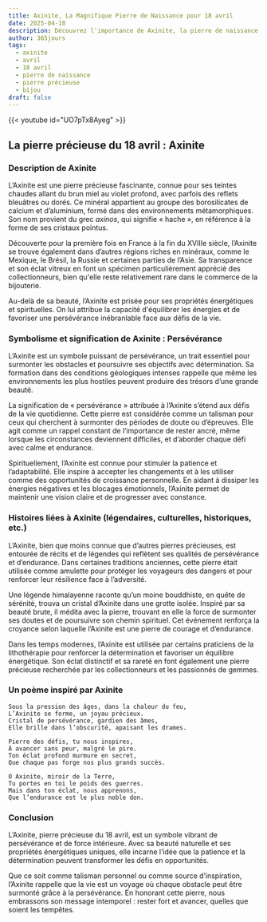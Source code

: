 ```yaml
---
title: Axinite, La Magnifique Pierre de Naissance pour 18 avril
date: 2025-04-18
description: Découvrez l'importance de Axinite, la pierre de naissance du 18 avril qui symbolise Persévérance. Laissez sa beauté et sa signification illuminer votre journée.
author: 365jours
tags:
  - axinite
  - avril
  - 18 avril
  - pierre de naissance
  - pierre précieuse
  - bijou
draft: false
---
```


{{< youtube id="UO7pTx8Ayeg" >}}

## La pierre précieuse du 18 avril : Axinite

### Description de Axinite

L’Axinite est une pierre précieuse fascinante, connue pour ses teintes chaudes allant du brun miel au violet profond, avec parfois des reflets bleuâtres ou dorés. Ce minéral appartient au groupe des borosilicates de calcium et d’aluminium, formé dans des environnements métamorphiques. Son nom provient du grec _axinos_, qui signifie « hache », en référence à la forme de ses cristaux pointus.

Découverte pour la première fois en France à la fin du XVIIIe siècle, l’Axinite se trouve également dans d’autres régions riches en minéraux, comme le Mexique, le Brésil, la Russie et certaines parties de l’Asie. Sa transparence et son éclat vitreux en font un spécimen particulièrement apprécié des collectionneurs, bien qu'elle reste relativement rare dans le commerce de la bijouterie.

Au-delà de sa beauté, l’Axinite est prisée pour ses propriétés énergétiques et spirituelles. On lui attribue la capacité d'équilibrer les énergies et de favoriser une persévérance inébranlable face aux défis de la vie.

### Symbolisme et signification de Axinite : Persévérance

L’Axinite est un symbole puissant de persévérance, un trait essentiel pour surmonter les obstacles et poursuivre ses objectifs avec détermination. Sa formation dans des conditions géologiques intenses rappelle que même les environnements les plus hostiles peuvent produire des trésors d’une grande beauté.

La signification de « persévérance » attribuée à l’Axinite s’étend aux défis de la vie quotidienne. Cette pierre est considérée comme un talisman pour ceux qui cherchent à surmonter des périodes de doute ou d’épreuves. Elle agit comme un rappel constant de l’importance de rester ancré, même lorsque les circonstances deviennent difficiles, et d’aborder chaque défi avec calme et endurance.

Spirituellement, l’Axinite est connue pour stimuler la patience et l’adaptabilité. Elle inspire à accepter les changements et à les utiliser comme des opportunités de croissance personnelle. En aidant à dissiper les énergies négatives et les blocages émotionnels, l’Axinite permet de maintenir une vision claire et de progresser avec constance.

### Histoires liées à Axinite (légendaires, culturelles, historiques, etc.)

L’Axinite, bien que moins connue que d’autres pierres précieuses, est entourée de récits et de légendes qui reflètent ses qualités de persévérance et d’endurance. Dans certaines traditions anciennes, cette pierre était utilisée comme amulette pour protéger les voyageurs des dangers et pour renforcer leur résilience face à l’adversité.

Une légende himalayenne raconte qu’un moine bouddhiste, en quête de sérénité, trouva un cristal d’Axinite dans une grotte isolée. Inspiré par sa beauté brute, il médita avec la pierre, trouvant en elle la force de surmonter ses doutes et de poursuivre son chemin spirituel. Cet événement renforça la croyance selon laquelle l’Axinite est une pierre de courage et d’endurance.

Dans les temps modernes, l’Axinite est utilisée par certains praticiens de la lithothérapie pour renforcer la détermination et favoriser un équilibre énergétique. Son éclat distinctif et sa rareté en font également une pierre précieuse recherchée par les collectionneurs et les passionnés de gemmes.

### Un poème inspiré par Axinite

```
Sous la pression des âges, dans la chaleur du feu,  
L’Axinite se forme, un joyau précieux.  
Cristal de persévérance, gardien des âmes,  
Elle brille dans l’obscurité, apaisant les drames.

Pierre des défis, tu nous inspires,  
À avancer sans peur, malgré le pire.  
Ton éclat profond murmure en secret,  
Que chaque pas forge nos plus grands succès.

O Axinite, miroir de la Terre,  
Tu portes en toi le poids des guerres.  
Mais dans ton éclat, nous apprenons,  
Que l’endurance est le plus noble don.
```

### Conclusion

L’Axinite, pierre précieuse du 18 avril, est un symbole vibrant de persévérance et de force intérieure. Avec sa beauté naturelle et ses propriétés énergétiques uniques, elle incarne l’idée que la patience et la détermination peuvent transformer les défis en opportunités.

Que ce soit comme talisman personnel ou comme source d’inspiration, l’Axinite rappelle que la vie est un voyage où chaque obstacle peut être surmonté grâce à la persévérance. En honorant cette pierre, nous embrassons son message intemporel : rester fort et avancer, quelles que soient les tempêtes.
